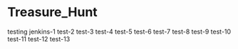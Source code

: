 # Treasure_Hunt

testing jenkins-1
test-2
test-3
test-4
test-5
test-6
test-7
test-8
test-9
test-10
test-11
test-12
test-13
